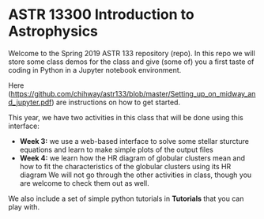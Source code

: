 # ASTR 13300 Introduction to Astrophysics

Welcome to the Spring 2019 ASTR 133 repository (repo). In this repo we will store some class demos for the class and give (some of) you a first taste of coding in Python in a Jupyter notebook environment.

Here (https://github.com/chihway/astr133/blob/master/Setting_up_on_midway_and_jupyter.pdf) are instructions on how to get started. 

This year, we have two activities in this class that will be done using this interface: 
* **Week 3:** we use a web-based interface to solve some stellar sturcture equations and learn to make simple plots of the output files
* **Week 4:** we learn how the HR diagram of globular clusters mean and how to fit the characteristics of the globular clusters using its HR diagram 
We will not go through the other activities in class, though you are welcome to check them out as well.

We also include a set of simple python tutorials in **Tutorials** that you can play with.
